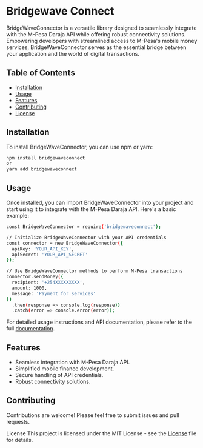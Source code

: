 # Bridgewave Connect

BridgeWaveConnector is a versatile library designed to seamlessly integrate with the M-Pesa Daraja API while offering robust connectivity solutions. Empowering developers with streamlined access to M-Pesa's mobile money services, BridgeWaveConnector serves as the essential bridge between your application and the world of digital transactions.

## Table of Contents

- [Installation](#installation)
- [Usage](#usage)
- [Features](#features)
- [Contributing](#contributing)
- [License](#license)

## Installation

To install BridgeWaveConnector, you can use npm or yarn:

```bash
npm install bridgewaveconnect
or
yarn add bridgewaveconnect
```

## Usage

Once installed, you can import BridgeWaveConnector into your project and start using it to integrate with the M-Pesa Daraja API. Here's a basic example:

```bash
const BridgeWaveConnector = require('bridgewaveconnect');

// Initialize BridgeWaveConnector with your API credentials
const connector = new BridgeWaveConnector({
  apiKey: 'YOUR_API_KEY',
  apiSecret: 'YOUR_API_SECRET'
});

// Use BridgeWaveConnector methods to perform M-Pesa transactions
connector.sendMoney({
  recipient: '+254XXXXXXXXX',
  amount: 1000,
  message: 'Payment for services'
})
  .then(response => console.log(response))
  .catch(error => console.error(error));

```

For detailed usage instructions and API documentation, please refer to the full [documentation]().

## Features

- Seamless integration with M-Pesa Daraja API.
- Simplified mobile finance development.
- Secure handling of API credentials.
- Robust connectivity solutions.

## Contributing

Contributions are welcome! Please feel free to submit issues and pull requests.

License
This project is licensed under the MIT License - see the [License](#license) file for details.